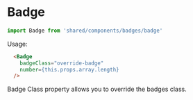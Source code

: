 Badge
=======

``` javascript
import Badge from 'shared/components/badges/badge'
```

Usage:
```html
  <Badge
    badgeClass="override-badge"
    number={this.props.array.length}
  />
```

Badge Class property allows you to override the badges class.